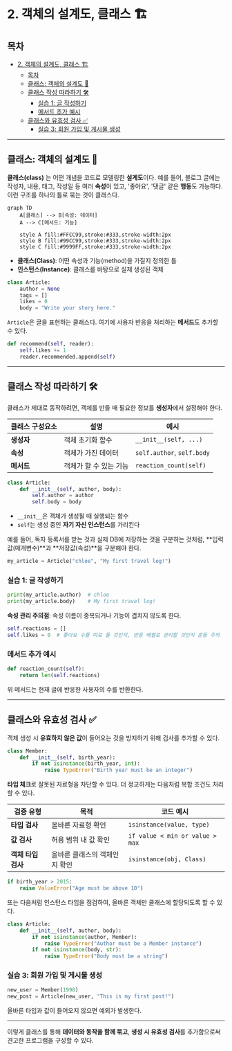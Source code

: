 # 2. 객체의 설계도, 클래스 🏗️

## 목차
- [2. 객체의 설계도, 클래스 🏗️](#2-객체의-설계도-클래스-️)
  - [목차](#목차)
  - [클래스: 객체의 설계도 📝](#클래스-객체의-설계도-)
  - [클래스 작성 따라하기 🛠️](#클래스-작성-따라하기-️)
    - [실습 1: 글 작성하기](#실습-1-글-작성하기)
    - [메서드 추가 예시](#메서드-추가-예시)
  - [클래스와 유효성 검사 ✅](#클래스와-유효성-검사-)
    - [실습 3: 회원 가입 및 게시물 생성](#실습-3-회원-가입-및-게시물-생성)

---

## 클래스: 객체의 설계도 📝

**클래스(class)** 는 어떤 개념을 코드로 모델링한 **설계도**이다. 예를 들어, 블로그 글에는 작성자, 내용, 태그, 작성일 등 여러 **속성**이 있고, '좋아요', '댓글' 같은 **행동**도 가능하다. 이런 구조를 하나의 틀로 묶는 것이 클래스다.

```mermaid
graph TD
    A[클래스] --> B[속성: 데이터]
    A --> C[메서드: 기능]
    
    style A fill:#FFCC99,stroke:#333,stroke-width:2px
    style B fill:#99CC99,stroke:#333,stroke-width:2px
    style C fill:#9999FF,stroke:#333,stroke-width:2px
```

- **클래스(Class)**: 어떤 속성과 기능(method)을 가질지 정의한 틀
- **인스턴스(Instance)**: 클래스를 바탕으로 실제 생성된 객체

```python
class Article:
    author = None
    tags = []
    likes = 0
    body = "Write your story here."
```

`Article`은 글을 표현하는 클래스다. 여기에 사용자 반응을 처리하는 **메서드**도 추가할 수 있다.

```python
def recommend(self, reader):
    self.likes += 1
    reader.recommended.append(self)
```

---

## 클래스 작성 따라하기 🛠️

클래스가 제대로 동작하려면, 객체를 만들 때 필요한 정보를 **생성자**에서 설정해야 한다.

| 클래스 구성요소 | 설명 | 예시 |
|---------------|-----|-----|
| **생성자** | 객체 초기화 함수 | `__init__(self, ...)` |
| **속성** | 객체가 가진 데이터 | `self.author`, `self.body` |
| **메서드** | 객체가 할 수 있는 기능 | `reaction_count(self)` |

```python
class Article:
    def __init__(self, author, body):
        self.author = author
        self.body = body
```

- `__init__`은 객체가 생성될 때 실행되는 함수
- `self`는 생성 중인 **자기 자신 인스턴스**를 가리킨다

예를 들어, 독자 등록서를 받는 것과 실제 DB에 저장하는 것을 구분하는 것처럼, **입력값(매개변수)**과 **저장값(속성)**을 구분해야 한다.

```python
my_article = Article("chloe", "My first travel log!")
```

### 실습 1: 글 작성하기

```python
print(my_article.author)  # chloe
print(my_article.body)    # My first travel log!
```

**속성 관리 주의점**: 속성 이름이 중복되거나 기능이 겹치지 않도록 한다.

```python
self.reactions = []
self.likes = 0  # 좋아요 수를 따로 둘 것인지, 반응 배열로 관리할 것인지 혼동 주의
```

### 메서드 추가 예시

```python
def reaction_count(self):
    return len(self.reactions)
```

위 메서드는 현재 글에 반응한 사용자의 수를 반환한다.

---

## 클래스와 유효성 검사 ✅

객체 생성 시 **유효하지 않은 값**이 들어오는 것을 방지하기 위해 검사를 추가할 수 있다.

```python
class Member:
    def __init__(self, birth_year):
        if not isinstance(birth_year, int):
            raise TypeError("Birth year must be an integer")
```

**타입 체크**로 잘못된 자료형을 차단할 수 있다. 더 정교하게는 다음처럼 복합 조건도 처리할 수 있다.

| 검증 유형 | 목적 | 코드 예시 |
|---------|------|----------|
| **타입 검사** | 올바른 자료형 확인 | `isinstance(value, type)` |
| **값 검사** | 허용 범위 내 값 확인 | `if value < min or value > max` |
| **객체 타입 검사** | 올바른 클래스의 객체인지 확인 | `isinstance(obj, Class)` |

```python
if birth_year > 2015:
    raise ValueError("Age must be above 10")
```

또는 다음처럼 인스턴스 타입을 점검하여, 올바른 객체만 클래스에 할당되도록 할 수 있다.

```python
class Article:
    def __init__(self, author, body):
        if not isinstance(author, Member):
            raise TypeError("Author must be a Member instance")
        if not isinstance(body, str):
            raise TypeError("Body must be a string")
```

### 실습 3: 회원 가입 및 게시물 생성

```python
new_user = Member(1998)
new_post = Article(new_user, "This is my first post!")
```

올바른 타입과 값이 들어오지 않으면 예외가 발생한다.

---

이렇게 클래스를 통해 **데이터와 동작을 함께 묶고**, **생성 시 유효성 검사**를 추가함으로써 견고한 프로그램을 구성할 수 있다.
